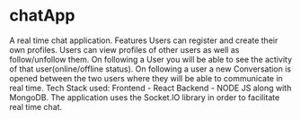 # chatApp
A real time chat application.
Features
Users can register and create their own profiles.
Users can view profiles of other users as well as follow/unfollow them.
On following a User you will be able to see the activity of that user(online/offline status).
On following a user a new Conversation is opened between the two users where they will be able to communicate in real time.
Tech Stack used:
Frontend - React
Backend - NODE JS along with MongoDB.
The application  uses the Socket.IO library in order to facilitate real time chat.
